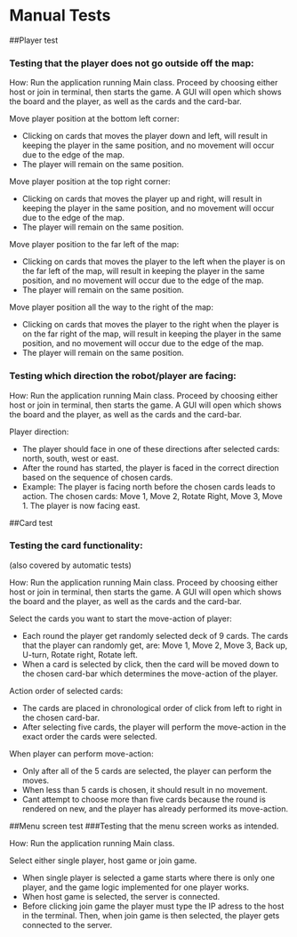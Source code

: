 # Manual Tests

##Player test
### Testing that the player does not go outside off the map:
How: Run the application running Main class. Proceed by choosing either host or join in terminal, then starts the game. A GUI will open which shows the board and the player, as well as the cards and the card-bar.

Move player position at the bottom left corner:
- Clicking on cards that moves the player down and left, will result in keeping the player in the same position, and no movement will occur due to the edge of the map.
- The player will remain on the same position.

Move player position at the top right corner:
- Clicking on cards that moves the player up and right, will result in keeping the player in the same position, and no movement will occur due to the edge of the map.
- The player will remain on the same position.

Move player position to the far left of the map:
- Clicking on cards that moves the player to the left when the player is on the far left of the map, will result in keeping the player in the same position, and no movement will occur due to the edge of the map.
- The player will remain on the same position.

Move player position all the way to the right of the map:
- Clicking on cards that moves the player to the right when the player is on the far right of the map, will result in keeping the player in the same position, and no movement will occur due to the edge of the map.
- The player will remain on the same position.

### Testing which direction the robot/player are facing:
How: Run the application running Main class. Proceed by choosing either host or join in terminal, then starts the game. A GUI will open which shows the board and the player, as well as the cards and the card-bar.

Player direction:
- The player should face in one of these directions after selected cards: north, south, west or east.
- After the round has started, the player is faced in the correct direction based on the sequence of chosen cards.
- Example: The player is facing north before the chosen cards leads to action. The chosen cards: Move 1, Move 2, Rotate Right, Move 3, Move 1. The player is now facing east.

##Card test
### Testing the card functionality: 
(also covered by automatic tests)

How: Run the application running Main class. Proceed by choosing either host or join in terminal, then starts the game. A GUI will open which shows the board and the player, as well as the cards and the card-bar.

Select the cards you want to start the move-action of player:
- Each round the player get randomly selected deck of 9 cards. The cards that the player can randomly get, are: Move 1, Move 2, Move 3, Back up, U-turn, Rotate right, Rotate left.
- When a card is selected by click, then the card will be moved down to the chosen card-bar which determines the move-action of the player.

Action order of selected cards:
- The cards are placed in chronological order of click from left to right in the chosen card-bar.
- After selecting five cards, the player will perform the move-action in the exact order the cards were selected.

When player can perform move-action:
- Only after all of the 5 cards are selected, the player can perform the moves.
- When less than 5 cards is chosen, it should result in no movement.
- Cant attempt to choose more than five cards because the round is rendered on new, and the player has already performed its move-action.

##Menu screen test
###Testing that the menu screen works as intended. 

How: Run the application running Main class. 

Select either single player, host game or join game.
- When single player is selected a game starts where there is only one player, and the game logic implemented for one player works. 
- When host game is selected, the server is connected.
- Before clicking join game the player must type the IP adress to the host in the terminal. Then, when join game is then selected, the player gets connected to the server. 
